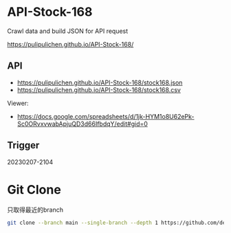 # API-Stock-168
Crawl data and build JSON for API request

https://pulipulichen.github.io/API-Stock-168/

## API

- https://pulipulichen.github.io/API-Stock-168/stock168.json
- https://pulipulichen.github.io/API-Stock-168/stock168.csv

Viewer:
- https://docs.google.com/spreadsheets/d/1jk-HYM1o8U62ePk-Sc0ORvxvwabApjuQD3d66IfbdqY/edit#gid=0

## Trigger

20230207-2104

# Git Clone

只取得最近的branch

````bash
git clone --branch main --single-branch --depth 1 https://github.com/democwise2016/API-Stock-168.git
````